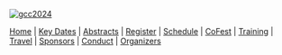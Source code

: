 
<div class="trim-p">

[![gcc2024](/images/events/gcc2024/gcc2024-banner-3.png)](/events/gcc2024/)

</div>
<div class="linkbox-horizontal trim-p">

[Home](/events/gcc2024/) |
[Key Dates](/events/gcc2024/key-dates/) |
[Abstracts](/events/gcc2024/abstracts/) |
[Register](/events/gcc2024/register/) |
[Schedule](/events/gcc2024/schedule/) |
[CoFest](/events/gcc2024/cofest/) |
[Training](/events/gcc2024/training/) |
[Travel](/events/gcc2024/travel/) |
[Sponsors](/events/gcc2024/sponsors/) |
[Conduct](/events/gcc2024/conduct/) |
[Organizers](/events/gcc2024/organizers/)

</div>
